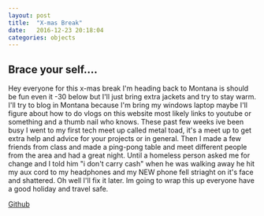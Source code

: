 ```yaml
---
layout: post
title:  "X-mas Break"
date:   2016-12-23 20:18:04
categories: objects
---
```


## Brace your self....
Hey everyone for this x-mas break I'm heading back to Montana is should be fun even it -30 below but I'll just bring extra jackets and try to stay warm. I'll try to blog in Montana because I'm bring my windows laptop maybe I'll figure about how to do vlogs on this website most likely links to youtube or something and a thumb nail who knows. These past few weeks ive been busy I went to my first tech meet up called metal toad, it's a meet up to get extra help and advice for your projects or in general. Then I made a few friends from class and made a ping-pong table and meet different people from the area and
had a great night. Until a homeless person asked me for change and I told him "i don't carry cash" when he was walking away he hit my aux cord to my headphones and my NEW phone fell striaght on it's face and shattered. Oh well I'll fix it later. Im going to wrap this up everyone have a good holiday and travel safe.

[Github](https://github.com/kftwotwo)
